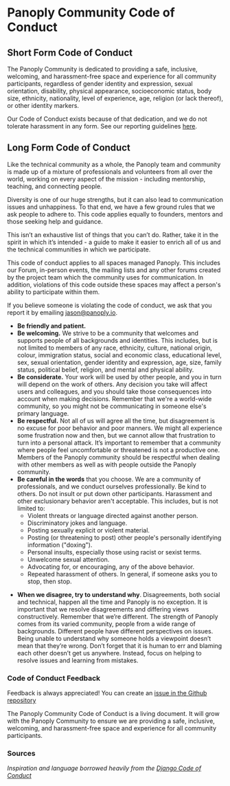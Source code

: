 # Panoply Community Code of Conduct



## Short Form Code of Conduct
The Panoply Community is dedicated to providing a safe, inclusive, welcoming, and harassment-free space and experience for all community participants, regardless of gender identity and expression, sexual orientation, disability, physical appearance, socioeconomic status, body size, ethnicity, nationality, level of experience, age, religion (or lack thereof), or other identity markers. 

Our Code of Conduct exists because of that dedication, and we do not tolerate harassment in any form. See our reporting guidelines [here](./incident-reporting.md).

## Long Form Code of Conduct
Like the technical community as a whole, the Panoply team and community is made up of a mixture of professionals and volunteers from all over the world, working on every aspect of the mission - including mentorship, teaching, and connecting people.

Diversity is one of our huge strengths, but it can also lead to communication issues and unhappiness. To that end, we have a few ground rules that we ask people to adhere to. This code applies equally to founders, mentors and those seeking help and guidance.

This isn’t an exhaustive list of things that you can’t do. Rather, take it in the spirit in which it’s intended - a guide to make it easier to enrich all of us and the technical communities in which we participate.

This code of conduct applies to all spaces managed Panoply. This includes our Forum, in-person events, the mailing lists and any other forums created by the project team which the community uses for communication. In addition, violations of this code outside these spaces may affect a person's ability to participate within them.

If you believe someone is violating the code of conduct, we ask that you report it by emailing jason@panoply.io. 


* **Be friendly and patient.**
* **Be welcoming.** We strive to be a community that welcomes and supports people of all backgrounds and identities. This includes, but is not limited to members of any race, ethnicity, culture, national origin, colour, immigration status, social and economic class, educational level, sex, sexual orientation, gender identity and expression, age, size, family status, political belief, religion, and mental and physical ability.
* **Be considerate.** Your work will be used by other people, and you in turn will depend on the work of others. Any decision you take will affect users and colleagues, and you should take those consequences into account when making decisions. Remember that we're a world-wide community, so you might not be communicating in someone else's primary language.
* **Be respectful.** Not all of us will agree all the time, but disagreement is no excuse for poor behavior and poor manners. We might all experience some frustration now and then, but we cannot allow that frustration to turn into a personal attack. It’s important to remember that a community where people feel uncomfortable or threatened is not a productive one. Members of the Panoply community should be respectful when dealing with other members as well as with people outside the Panoply community.
* **Be careful in the words** that you choose. We are a community of professionals, and we conduct ourselves professionally. Be kind to others. Do not insult or put down other participants. Harassment and other exclusionary behavior aren't acceptable. This includes, but is not limited to:
	* Violent threats or language directed against another person.
	* Discriminatory jokes and language.
	* Posting sexually explicit or violent material.
	* Posting (or threatening to post) other people's personally identifying information ("doxing").
	* Personal insults, especially those using racist or sexist terms.
	* Unwelcome sexual attention.
	* Advocating for, or encouraging, any of the above behavior.
	* Repeated harassment of others. In general, if someone asks you to stop, then stop.
 + **When we disagree, try to understand why**. Disagreements, both social and technical, happen all the time and Panoply is no exception. It is important that we resolve disagreements and differing views constructively. Remember that we’re different. The strength of Panoply comes from its varied community, people from a wide range of backgrounds. Different people have different perspectives on issues. Being unable to understand why someone holds a viewpoint doesn’t mean that they’re wrong. Don’t forget that it is human to err and blaming each other doesn’t get us anywhere. Instead, focus on helping to resolve issues and learning from mistakes.


### Code of Conduct Feedback
Feedback is always appreciated! You can create an [issue in the Github repository](https://github.com/panoplyio/community-code-of-conduct/issues)

The Panoply Community Code of Conduct is a living document. It will grow with the Panoply Community to ensure we are providing a safe, inclusive, welcoming, and harassment-free space and experience for all community participants.

### Sources
*Inspiration and language borrowed heavily from the [Django Code of Conduct](https://www.djangoproject.com/conduct/)*
